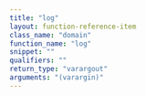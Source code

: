 ```yaml
---
title: "log"
layout: function-reference-item
class_name: "domain"
function_name: "log"
snippet: ""
qualifiers: ""
return_type: "varargout"
arguments: "(varargin)"
---
```


<pre class="help-text"></pre>